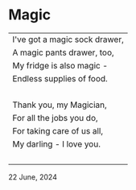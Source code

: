 # Magic

|             |
| :-----------|
| I've got a magic sock drawer, |
| A magic pants drawer, too, |
| My fridge is also magic - |
| Endless supplies of food. |
| &nbsp; |
| Thank you, my Magician, |
| For all the jobs you do, |
| For taking care of us all, |
| My darling - I love you. |
| &nbsp; |

22 June, 2024
